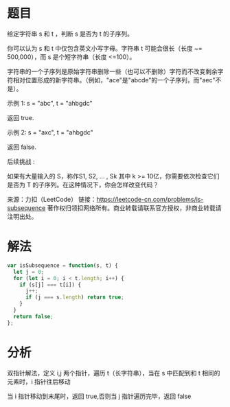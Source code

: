 
# 题目

给定字符串 s 和 t ，判断 s 是否为 t 的子序列。

你可以认为 s 和 t 中仅包含英文小写字母。字符串 t 可能会很长（长度 ~= 500,000），而 s 是个短字符串（长度 <=100）。

字符串的一个子序列是原始字符串删除一些（也可以不删除）字符而不改变剩余字符相对位置形成的新字符串。（例如，"ace"是"abcde"的一个子序列，而"aec"不是）。

示例 1:
s = "abc", t = "ahbgdc"

返回 true.

示例 2:
s = "axc", t = "ahbgdc"

返回 false.

后续挑战 :

如果有大量输入的 S，称作S1, S2, ... , Sk 其中 k >= 10亿，你需要依次检查它们是否为 T 的子序列。在这种情况下，你会怎样改变代码？

来源：力扣（LeetCode）
链接：https://leetcode-cn.com/problems/is-subsequence
著作权归领扣网络所有。商业转载请联系官方授权，非商业转载请注明出处。

# 解法

```javascript
var isSubsequence = function(s, t) {
  let j = 0;
  for (let i = 0; i < t.length; i++) {
    if (s[j] === t[i]) {
      j++;
      if (j === s.length) return true;
    }
  }
  return false;
};
```

# 分析

双指针解法，定义 i,j 两个指针，遍历 t（长字符串），当在 s 中匹配到和 t 相同的元素时，i 指针往后移动

当 i 指针移动到末尾时，返回 true,否则当 j 指针遍历完毕，返回 false        

